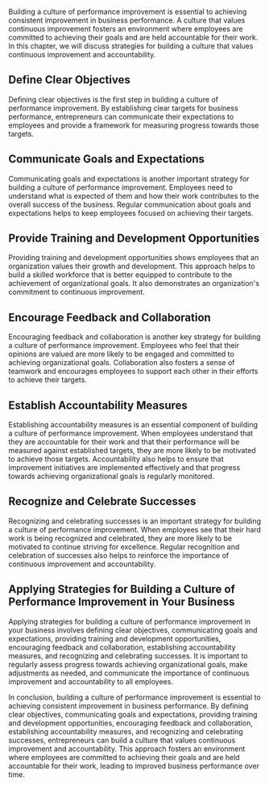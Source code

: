 
Building a culture of performance improvement is essential to achieving consistent improvement in business performance. A culture that values continuous improvement fosters an environment where employees are committed to achieving their goals and are held accountable for their work. In this chapter, we will discuss strategies for building a culture that values continuous improvement and accountability.

Define Clear Objectives
-----------------------

Defining clear objectives is the first step in building a culture of performance improvement. By establishing clear targets for business performance, entrepreneurs can communicate their expectations to employees and provide a framework for measuring progress towards those targets.

Communicate Goals and Expectations
----------------------------------

Communicating goals and expectations is another important strategy for building a culture of performance improvement. Employees need to understand what is expected of them and how their work contributes to the overall success of the business. Regular communication about goals and expectations helps to keep employees focused on achieving their targets.

Provide Training and Development Opportunities
----------------------------------------------

Providing training and development opportunities shows employees that an organization values their growth and development. This approach helps to build a skilled workforce that is better equipped to contribute to the achievement of organizational goals. It also demonstrates an organization's commitment to continuous improvement.

Encourage Feedback and Collaboration
------------------------------------

Encouraging feedback and collaboration is another key strategy for building a culture of performance improvement. Employees who feel that their opinions are valued are more likely to be engaged and committed to achieving organizational goals. Collaboration also fosters a sense of teamwork and encourages employees to support each other in their efforts to achieve their targets.

Establish Accountability Measures
---------------------------------

Establishing accountability measures is an essential component of building a culture of performance improvement. When employees understand that they are accountable for their work and that their performance will be measured against established targets, they are more likely to be motivated to achieve those targets. Accountability also helps to ensure that improvement initiatives are implemented effectively and that progress towards achieving organizational goals is regularly monitored.

Recognize and Celebrate Successes
---------------------------------

Recognizing and celebrating successes is an important strategy for building a culture of performance improvement. When employees see that their hard work is being recognized and celebrated, they are more likely to be motivated to continue striving for excellence. Regular recognition and celebration of successes also helps to reinforce the importance of continuous improvement and accountability.

Applying Strategies for Building a Culture of Performance Improvement in Your Business
--------------------------------------------------------------------------------------

Applying strategies for building a culture of performance improvement in your business involves defining clear objectives, communicating goals and expectations, providing training and development opportunities, encouraging feedback and collaboration, establishing accountability measures, and recognizing and celebrating successes. It is important to regularly assess progress towards achieving organizational goals, make adjustments as needed, and communicate the importance of continuous improvement and accountability to all employees.

In conclusion, building a culture of performance improvement is essential to achieving consistent improvement in business performance. By defining clear objectives, communicating goals and expectations, providing training and development opportunities, encouraging feedback and collaboration, establishing accountability measures, and recognizing and celebrating successes, entrepreneurs can build a culture that values continuous improvement and accountability. This approach fosters an environment where employees are committed to achieving their goals and are held accountable for their work, leading to improved business performance over time.

